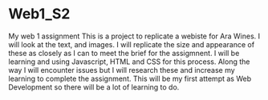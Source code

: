 # Web1_S2
My web 1 assignment
This is a project to replicate a webiste for Ara Wines. 
I will look at the text, and images. I will replicate the size and appearance of these as closely as I can to meet the brief for the assigmnent.
I will be learning and using Javascript, HTML and CSS for this process.
Along the way I will encounter issues but I will research these and increase my learning to complete the assignment.
This will be my first attempt as Web Development so there will be a lot of learning to do.
